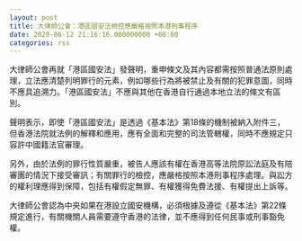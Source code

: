 ```yaml
---
layout: post
title: 大律師公會：港區國安法檢控應嚴格按照本港刑事程序
date: 2020-06-12 21:16:16.000000000 +08:00
categories: rss
---
```


大律師公會再就「港區國安法」發聲明，重申條文及其內容都需按照普通法原則處理，立法應清楚列明罪行的元素，例如哪些行為將被禁止及有關的犯罪意圖，同時不應具追溯力。「港區國安法」不應與其他在香港自行通過本地立法的條文有區別。

聲明表示，即使「港區國安法」是透過《基本法》第18條的機制被納入附件三，但香港法院就法例的解釋和應用，應有全面和完整的司法管轄權，同時不應規定只容許中國籍法官審理。

另外，由於法例的罪行性質嚴重，被告人應該有權在香港高等法院原訟法庭及有陪審團的情況下接受審訊；有關罪行的檢控，應嚴格按照本港刑事程序處理。與訟方的權利理應得到保障，包括有權假定無罪、有權獲得免費法援、有權提出上訴等。

大律師公會認為中央如果在港設立國安機構，必須根據及遵從《基本法》第22條規定進行，有關機關人員需要遵守香港的法律，並不應得到任何民事或刑事豁免權。
